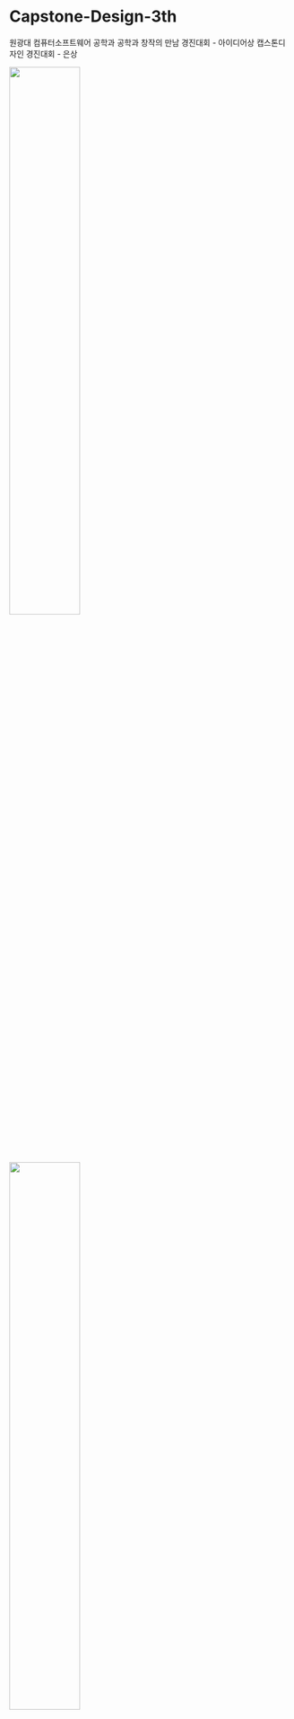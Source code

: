 # Capstone-Design-3th
원광대 컴퓨터소프트웨어 공학과 
공학과 창작의 만남 경진대회 - 아이디어상
캡스톤디자인 경진대회 - 은상

<img src = "https://user-images.githubusercontent.com/58000781/107633516-81557180-6cab-11eb-87e9-5aeae428bf19.jpg" width = "50%" height = "50%">
<img src = "https://user-images.githubusercontent.com/58000781/107634379-c5954180-6cac-11eb-864e-22ad2836688c.jpg" width = "50%" height = "50%">

![금연유도 스마트 담배케이스](https://user-images.githubusercontent.com/58000781/107632194-83b6cc00-6ca9-11eb-8d2c-e3c06397417c.jpg)

## Case[Hardware]
![image](https://user-images.githubusercontent.com/58000781/107632604-0e97c680-6caa-11eb-8ace-8fd1a8761e85.png)
## App[Andriod]
![image](https://user-images.githubusercontent.com/58000781/107632802-53bbf880-6caa-11eb-8955-b4ca13c979b6.png)
